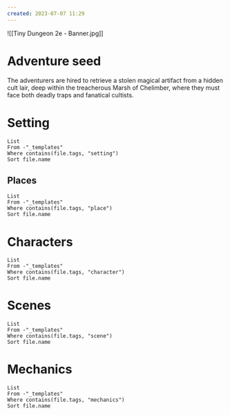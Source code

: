 ```yaml
---
created: 2023-07-07 11:29
---
```

![[Tiny Dungeon 2e - Banner.jpg]]

# Adventure seed

The adventurers are hired to retrieve a stolen magical artifact from a hidden cult lair, deep within the treacherous Marsh of Chelimber, where they must face both deadly traps and fanatical cultists.

# Setting
```dataview
List 
From -"_templates"
Where contains(file.tags, "setting")
Sort file.name
```

## Places
```dataview
List 
From -"_templates"
Where contains(file.tags, "place")
Sort file.name
```

# Characters
```dataview
List 
From -"_templates"
Where contains(file.tags, "character")
Sort file.name
```

# Scenes
```dataview
List
From -"_templates"
Where contains(file.tags, "scene") 
Sort file.name
```

# Mechanics
```dataview
List
From -"_templates"
Where contains(file.tags, "mechanics") 
Sort file.name
```
